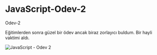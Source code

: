# JavaScript-Odev-2
Odev-2

Eğitimlerden sonra güzel bir ödev ancak biraz zorlayıcı buldum. Bir hayli vaktimi aldı.


![JavaScript - Odev 2](https://user-images.githubusercontent.com/78867392/133505823-e4375e89-5e2d-4977-8649-9beb4ebacd92.PNG)
